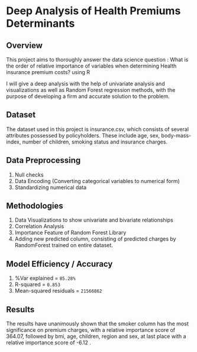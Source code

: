 # Deep Analysis of Health Premiums Determinants
## Overview
This project aims to thoroughly answer the data science question : What is the order of relative importance of variables when determining Health insurance premium costs? using R

I will give a deep analysis with the help of univariate analysis and visualizations as well as Random Forest regression methods, with the purpose of developing a firm and accurate solution to the problem.

## Dataset 
The dataset used in this project is insurance.csv, which consists of several attributes possessed by policyholders. These include age, sex, body-mass-index, number of children, smoking status and insurance charges.

## Data Preprocessing
1. Null checks
2. Data Encoding (Converting categorical variables to numerical form)
3. Standardizing numerical data

## Methodologies
1. Data Visualizations to show univariate and bivariate relationships
2. Correlation Analysis
3. Importance Feature of Random Forest Library
4. Adding new predicted column, consisting of predicted charges by RandomForest trained on entire dataset.

## Model Efficiency / Accuracy 
1. %Var explained = ```85.28%```
2. R-squared = ```0.853```
3. Mean-squared residuals = ```21566862```

## Results 
The results have unanimously shown that the smoker column has the most significance on premium charges, with a relative importance score of 364.07, followed by bmi, age, children, region and sex, at last place with a relative importance score of -6.12 .

